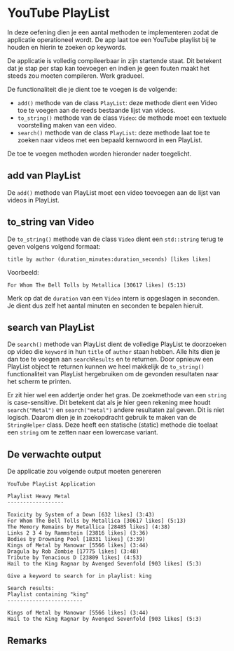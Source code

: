 # YouTube PlayList

In deze oefening dien je een aantal methoden te implementeren zodat de applicatie operationeel wordt. De app laat toe een YouTube playlist bij te houden en hierin te zoeken op keywords.

De applicatie is volledig compileerbaar in zijn startende staat. Dit betekent dat je stap per stap kan toevoegen en indien je geen fouten maakt het steeds zou moeten compileren. Werk gradueel.

De functionaliteit die je dient toe te voegen is de volgende:
* `add()` methode van de class `PlayList`: deze methode dient een Video toe te voegen aan de reeds bestaande lijst van videos.
* `to_string()` methode van de class `Video`: de methode moet een textuele voorstelling maken van een video.
* `search()` methode van de class `PlayList`: deze methode laat toe te zoeken naar videos met een bepaald kernwoord in een PlayList.

De toe te voegen methoden worden hieronder nader toegelicht.

## add van PlayList

De `add()` methode van PlayList moet een video toevoegen aan de lijst van videos in PlayList.

## to_string van Video

De `to_string()` methode van de class `Video` dient een `std::string` terug te geven volgens volgend formaat:

```text
title by author (duration_minutes:duration_seconds) [likes likes]
```

Voorbeeld:

```text
For Whom The Bell Tolls by Metallica [30617 likes] (5:13)
```

Merk op dat de `duration` van een `Video` intern is opgeslagen in seconden. Je dient dus zelf het aantal minuten en seconden te bepalen hieruit.

## search van PlayList

De `search()` methode van PlayList dient de volledige PlayList te doorzoeken op video die `keyword` in hun `title` of `author` staan hebben. Alle hits dien je dan toe te voegen aan `searchResults` en te returnen. Door opnieuw een PlayList object te returnen kunnen we heel makkelijk de `to_string()` functionaliteit van PlayList hergebruiken om de gevonden resultaten naar het scherm te printen.

Er zit hier wel een addertje onder het gras. De zoekmethode van een `string` is case-sensitive. Dit betekent dat als je hier geen rekening mee houdt `search("Metal")` en `search("metal")` andere resultaten zal geven. Dit is niet logisch. Daarom dien je in zoekopdracht gebruik te maken van de `StringHelper` class. Deze heeft een statische (static) methode die toelaat een `string` om te zetten naar een lowercase variant.

## De verwachte output

De applicatie zou volgende output moeten genereren

```text
YouTube PlayList Application

Playlist Heavy Metal
------------------

Toxicity by System of a Down [632 likes] (3:43)
For Whom The Bell Tolls by Metallica [30617 likes] (5:13)
The Memory Remains by Metallica [28485 likes] (4:38)
Links 2 3 4 by Rammstein [23816 likes] (3:36)
Bodies by Drowning Pool [18331 likes] (3:39)
Kings of Metal by Manowar [5566 likes] (3:44)
Dragula by Rob Zombie [17775 likes] (3:48)
Tribute by Tenacious D [23809 likes] (4:53)
Hail to the King Ragnar by Avenged Sevenfold [903 likes] (5:3)

Give a keyword to search for in playlist: king

Search results:
Playlist containing "king"
------------------------

Kings of Metal by Manowar [5566 likes] (3:44)
Hail to the King Ragnar by Avenged Sevenfold [903 likes] (5:3)
```

## Remarks

<!-- Hier kan je opmerkingen plaatsen. -->